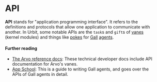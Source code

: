 # API

**API** stands for "application programming interface". It refers to the definitions and protocols that allow one application to communicate with another. In Urbit, some notable APIs are the `task`s and `gift`s of [vanes](vane.md) (kernel modules) and things like [pokes](poke.md) for [Gall](gall.md) [agents](agent.md).

#### Further reading

- [The Arvo reference docs](../urbit-os/kernel): These technical developer docs include API documentation for Arvo's vanes.
- [App School](../courses/app-school): This is a guide to writing Gall agents, and goes over the APIs of Gall agents in detail.
